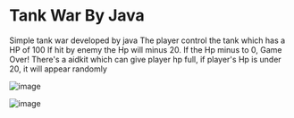 # Tank War By Java
Simple tank war developed by java
The player control the tank which has a HP of 100
If hit by enemy the Hp will minus 20. If the Hp minus to 0, Game Over!
There's a aidkit which can give player hp full, if player's Hp is under 20, it will appear randomly

![image](https://user-images.githubusercontent.com/112450639/205981465-cdada53b-8c36-41c7-801f-9a332fae0c3c.png)

![image](https://user-images.githubusercontent.com/112450639/205981536-b0872df6-55c5-4f95-ad9d-358bb591e9c1.png)
